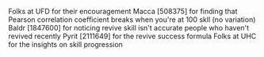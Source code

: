 Folks at UFD for their encouragement
Macca [508375] for finding that Pearson correlation coefficient breaks when you're at 100 skll (no variation)
Baldr [1847600] for noticing revive skill isn't accurate people who haven't revived recently
Pyrit [2111649] for the revive success formula
Folks at UHC for the insights on skill progression

